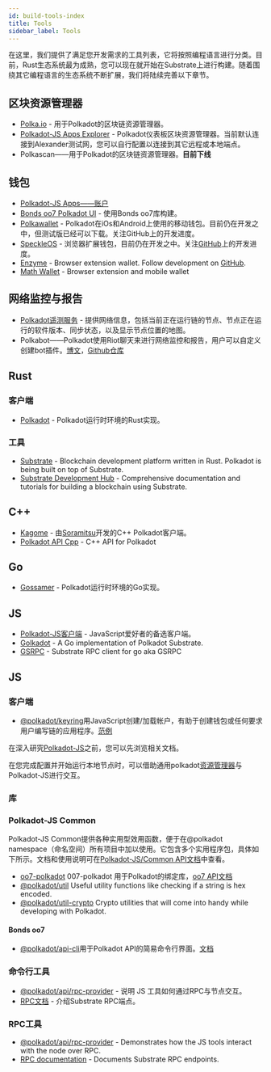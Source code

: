 ```yaml
---
id: build-tools-index
title: Tools
sidebar_label: Tools
---
```


在这里，我们提供了满足您开发需求的工具列表，它将按照编程语言进行分类。目前，Rust生态系统最为成熟，您可以现在就开始在Substrate上进行构建。随着围绕其它编程语言的生态系统不断扩展，我们将陆续完善以下章节。

## 区块资源管理器

- [Polka.io](https://polka.io) - 用于Polkadot的区块链资源管理器。
- [Polkadot-JS Apps Explorer](https://polkadot.js.org/apps/#/explorer) - Polkadot仪表板区块资源管理器。当前默认连接到Alexander测试网，您可以自行配置以连接到其它远程或本地端点。
- Polkascan——用于Polkadot的区块链资源管理器。**目前下线**

## 钱包

- [Polkadot-JS Apps——账户](https://polkadot.js.org/apps/#/accounts)
- [Bonds oo7 Polkadot UI](https://github.com/paritytech/substrate-ui) - 使用Bonds oo7库构建。
- [Polkawallet](https://polkawallet.io/) - Polkadot在iOs和Android上使用的移动钱包。目前仍在开发之中，但测试版已经可以下载。关注GitHub上的开发进度。
- [SpeckleOS](https://www.speckleos.io/) - 浏览器扩展钱包，目前仍在开发之中。关注[GitHub]()上的开发进度。
- [Enzyme](https://getenzyme.dev/) - Browser extension wallet. Follow development on [GitHub](https://github.com/blockxlabs/enzyme/).
- [Math Wallet](https://www.mathwallet.org) - Browser extension and mobile wallet

## 网络监控与报告

- [Polkadot遥测服务](https://telemetry.polkadot.io/) - 提供网络信息，包括当前正在运行链的节点、节点正在运行的软件版本、同步状态，以及显示节点位置的地图。
- Polkabot——Polkadot使用Riot聊天来进行网络监控和报告，用户可以自定义创建bot插件。[博文](https://medium.com/polkadot-network/polkabot-a3dba18c20c8)，[Github仓库](https://gitlab.com/Polkabot/polkabot)

## Rust

### 客户端

- [Polkadot](https://github.com/paritytech/polkadot) - Polkadot运行时环境的Rust实现。

### 工具

- [Substrate](https://github.com/paritytech/substrate) - Blockchain development platform written in Rust. Polkadot is being built on top of Substrate.
- [Substrate Development Hub](https://docs.substrate.dev) - Comprehensive documentation and tutorials for building a blockchain using Substrate.

## C++

- [Kagome](https://github.com/soramitsu/kagome) - 由[Soramitsu](https://github.com/soramitsu)开发的C++ Polkadot客户端。
- [Polkadot API Cpp](https://github.com/usetech-llc/polkadot_api_cpp) - С++ API for Polkadot

## Go

- [Gossamer](https://github.com/ChainSafe/gossamer) - Polkadot运行时环境的Go实现。

## JS

- [Polkadot-JS客户端](https://github.com/polkadot-js/client) - JavaScript爱好者的备选客户端。
- [Golkadot](https://github.com/opennetsys/golkadot) - A Go implementation of Polkadot Substrate.
- [GSRPC](https://github.com/centrifuge/go-substrate-rpc-client/) - Substrate RPC client for go aka GSRPC

## JS

### 客户端

- [@polkadot/keyring](https://polkadot.js.org/common/keyring/)用JavaScript创建/加载帐户，有助于创建钱包或任何要求用户编写链的应用程序。[范例](https://polkadot.js.org/common/examples/keyring/)

在深入研究[Polkadot-JS](https://polkadot.js.org)之前，您可以先浏览相关文档。

在您完成配置并开始运行本地节点时，可以借助通用polkadot[资源管理器](https://polkadot.js.org/apps/#/explorer)与Polkadot-JS进行交互。

### 库

### Polkadot-JS Common

Polkadot-JS Common提供各种实用型效用函数，便于在@polkadot namespace（命名空间）所有项目中加以使用。它包含多个实用程序包，具体如下所示。文档和使用说明可在[Polkadot-JS/Common API文档](https://polkadot.js.org/common/)中查看。

- [oo7-polkadot](https://github.com/polkadot-js/oo7-polkadot) 007-polkadot 用于Polkadot的绑定库，[oo7 API文档](https://paritytech.github.io/oo7/)
- [@polkadot/util](https://polkadot.js.org/common/util/) Useful utility functions like checking if a string is hex encoded.
- [@polkadot/util-crypto](https://polkadot.js.org/common/util-crypto/) Crypto utilities that will come into handy while developing with Polkadot.

#### Bonds oo7

- [@polkadot/api-cli](https://github.com/polkadot-js/tools/tree/master/packages/api-cli)用于Polkadot API的简易命令行界面。[文档](https://polkadot.js.org/api/api/)

### 命令行工具

- [@polkadot/api/rpc-provider](https://github.com/polkadot-js/api/tree/master/packages/rpc-provider) - 说明 JS 工具如何通过RPC与节点交互。
- [RPC文档](https://polkadot.js.org/api/METHODS_RPC.html) - 介绍Substrate RPC端点。

### RPC工具

- [@polkadot/api/rpc-provider](https://github.com/polkadot-js/api/tree/master/packages/rpc-provider) - Demonstrates how the JS tools interact with the node over RPC.
- [RPC documentation](https://polkadot.js.org/api/substrate/rpc.html) - Documents Substrate RPC endpoints.
